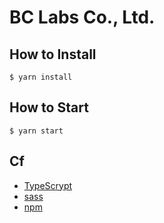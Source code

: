 # BC Labs Co., Ltd.

## How to Install

```shell
$ yarn install
```


## How to Start

```shell
$ yarn start
```

## Cf

* [TypeScrypt](https://www.typescriptlang.org)
* [sass](https://sass-lang.com)
* [npm](https://www.npmjs.com)
